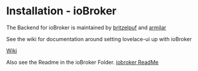 # Installation - ioBroker
The Backend for ioBroker is maintained by [britzelpuf](https://github.com/britzelpuf) and [armilar](https://github.com/armilar)

See the wiki for documentation around setting lovelace-ui up with ioBroker

[Wiki](https://github.com/joBr99/nspanel-lovelace-ui/wiki)


Also see the Readme in the ioBroker Folder. 
[iobroker ReadMe](https://github.com/joBr99/nspanel-lovelace-ui/tree/main/ioBroker)

